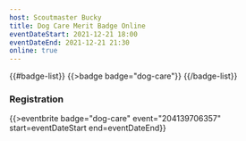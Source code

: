 ```yaml
---
host: Scoutmaster Bucky
title: Dog Care Merit Badge Online
eventDateStart: 2021-12-21 18:00
eventDateEnd: 2021-12-21 21:30
online: true
---
```


{{#badge-list}}
{{>badge badge="dog-care"}}
{{/badge-list}}

### Registration

{{>eventbrite badge="dog-care" event="204139706357" start=eventDateStart end=eventDateEnd}}
